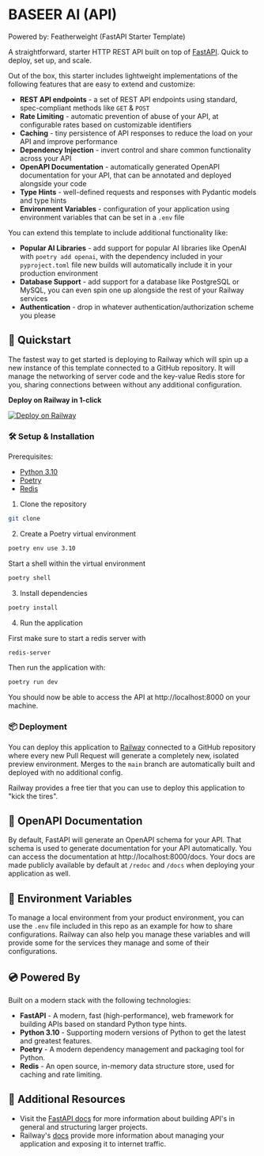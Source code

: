 # BASEER AI (API)

Powered by: Featherweight (FastAPI Starter Template)

A straightforward, starter HTTP REST API built on top of [FastAPI](https://fastapi.tiangolo.com/). Quick to deploy, set up, and scale.

Out of the box, this starter includes lightweight implementations of the following features that are easy to extend and customize:

- **REST API endpoints** - a set of REST API endpoints using standard, spec-compliant methods like `GET` & `POST`
- **Rate Limiting** - automatic prevention of abuse of your API, at configurable rates based on customizable identifiers
- **Caching** - tiny persistence of API responses to reduce the load on your API and improve performance
- **Dependency Injection** - invert control and share common functionality across your API
- **OpenAPI Documentation** - automatically generated OpenAPI documentation for your API, that can be annotated and deployed alongside your code
- **Type Hints** - well-defined requests and responses with Pydantic models and type hints
- **Environment Variables** - configuration of your application using environment variables that can be set in a `.env` file

You can extend this template to include additional functionality like:

- **Popular AI Libraries** - add support for popular AI libraries like OpenAI with `poetry add openai`, with the dependency included in your `pyproject.toml` file new builds will automatically include it in your production environment
- **Database Support** - add support for a database like PostgreSQL or MySQL, you can even spin one up alongside the rest of your Railway services
- **Authentication** - drop in whatever authentication/authorization scheme you please

## 🚀 Quickstart

The fastest way to get started is deploying to Railway which will spin up a new instance of this template connected to a GitHub repository. It will manage the networking of server code and the key-value Redis store for you, sharing connections between without any additional configuration.

**Deploy on Railway in 1-click**

[![Deploy on Railway](https://railway.app/button.svg)](https://railway.app/template/l2yE91?referralCode=1Apk1r)

### 🛠️ Setup & Installation

Prerequisites:

- [Python 3.10](https://www.python.org/downloads/)
- [Poetry](https://python-poetry.org/docs/#installation)
- [Redis](https://redis.io/download)

1. Clone the repository

```bash
git clone
```

2. Create a Poetry virtual environment

```bash
poetry env use 3.10
```

Start a shell within the virtual environment

```bash
poetry shell
```

3. Install dependencies

```bash
poetry install
```

4. Run the application

First make sure to start a redis server with

```bash
redis-server
```

Then run the application with:

```bash
poetry run dev
```

You should now be able to access the API at http://localhost:8000 on your machine.

### 📦 Deployment

You can deploy this application to [Railway](https://railway.app/) connected to a GitHub repository where every new Pull Request will generate a completely new, isolated preview environment. Merges to the `main` branch are automatically built and deployed with no additional config.

Railway provides a free tier that you can use to deploy this application to "kick the tires".

## 📃 OpenAPI Documentation

By default, FastAPI will generate an OpenAPI schema for your API. That schema is used to generate documentation for your API automatically. You can access the documentation at http://localhost:8000/docs. Your docs are made publicly available by default at `/redoc` and `/docs` when deploying your application as well.

## 🔑 Environment Variables

To manage a local environment from your product environment, you can use the `.env` file included in this repo as an example for how to share configurations. Railway can also help you manage these variables and will provide some for the services they manage and some of their configurations.

## 💿 Powered By

Built on a modern stack with the following technologies:

- **FastAPI** - A modern, fast (high-performance), web framework for building APIs based on standard Python type hints.
- **Python 3.10** - Supporting modern versions of Python to get the latest and greatest features.
- **Poetry** - A modern dependency management and packaging tool for Python.
- **Redis** - An open source, in-memory data structure store, used for caching and rate limiting.

## 📝 Additional Resources

- Visit the [FastAPI docs](https://fastapi.tiangolo.com/tutorial/) for more information about building API's in general and structuring larger projects.
- Railway's [docs](https://docs.railway.app/) provide more information about managing your application and exposing it to internet traffic.
